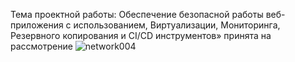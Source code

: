 Тема проектной работы: Обеспечение безопасной работы веб-приложения с использованием, Виртуализации, Мониторинга, Резервного копирования и CI/CD инструментов» принята на рассмотрение 
![network004](https://github.com/user-attachments/assets/31e62cdb-7f26-4a6b-b644-c81c51f3acc8)
